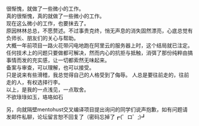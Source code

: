 很惭愧，就做了一些微小的工作。  
真的很惭愧，真的就做了一些微小的工作。  
现在这么微小的工作，也要抹去了。  
原因林林总总，不愿赘述。不过事贵克终，悄无声息的消失固然漂亮，心底总觉有负师长、朋友们的关心与帮助。  
大概一年前项目一路火花带闪电地跑在阿里云的服务器上时，这个结局就已注定。  
任何技术上的问题只要做都可解决，然而内心的抗拒与抵触，消弭了那份纯粹由搞事情而发的充实感，让一切都索然无味起来。  
备案与审查，可以理解，也可以接受。  
只是说来有些滑稽，我总觉得自己的人格受到了侮辱。 
人总是要往前走的，往前走的人，有权选择行李。  
以上，是我的一点浅见，一点取舍。  
不欲琭琭如玉，珞珞如石

另，向就隔壁mentohust交叉编译项目提出询问的同学们说声抱歉，如有问题请发邮件私聊，论坛留言恕不回复了（密码忘掉了┏(゜ロ゜;)┛